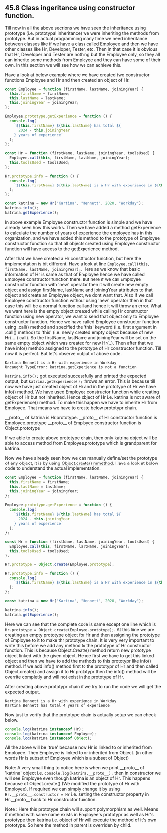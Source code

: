 ## 45.8 Class ingeritance using constructor function.

Till now in all the above secrions we have seen the inheritance using prototype (i.e. prototypal inheritance) we were inheriting the methods from prototype. But in actual programming many time we need inheritance between classes like if we have a class called Employee and then we have other classes like Hr, Developer, Tester, etc. Then in that case it is obvious that Hr, Developer and Tester are nothing but the Employee only, so they all can inherite some methods from Employee and they can have some of their own. In this section we will see how we can achieve this.

Have a look at below example where we have created two constructor functions Employee and Hr and then created an object of Hr.

```javascript
const Employee = function (firstName, lastName, joiningYear) {
  this.firstName = firstName;
  this.lastName = lastName;
  this.joiningYear = joiningYear;
};

Employee.prototype.getExperience = function () {
  console.log(
    `${this.firstName} ${this.lastName} has total ${
      2024 - this.joiningYear
    } years of experience`
  );
};

const Hr = function (firstName, lastName, joiningYear, toolsUsed) {
  Employee.call(this, firstName, lastName, joiningYear);
  this.toolsUsed = toolsUsed;
};

Hr.prototype.info = function () {
  console.log(
    `${this.firstName} ${this.lastName} is a Hr with experience in ${this.toolsUsed}`
  );
};

const katrina = new Hr("Kartina", "Bennett", 2020, "Workday");
katrina.info();
katrina.getExperience();
```

In above example Employee constructor function is simple and we have already seen how this works. Then we have added a method getExperience to calculate the number of years of experience the employee has in this organization, and we have added this method to the prototype of Employee constructor function so that all objects created using Employee constructor function will have access to the getExperience method.

After that we have created a Hr consttructor function, but here the implementation is bit different. Have a look at line `Employee.call(this, firstName, lastName, joiningYear);`. Here as we know that basic information of Hr is same as that of Employee hence we have called Employee constructor function there. But here if we call Employee constructor function with 'new' operator then it will create new empty object and assign firstName, lastName and joiningYear attributes to that object and create an Employee object, we dont want that. Also if we call Employee constructor function without using 'new' operator then in that case this will be a normal function call and hence it will throw an error. What we want here is the empty object created while calling Hr constructor function using new operator, we want to send that object only to Employee constructor function. Hence we have called Employee constructor function using .call() method and specified the 'this' keyword (i.e. first argument in .call() method) to 'this' (i.e. newly created empty object because of new Hr(....) call). So the firstName, lastName and joiningYear will be set on the same empty object which was created for new Hr(..). Then after that we have info() methdo assigned to the prototype of Hr constructor function. Till now it is perfect. But let's observe output of above code.

```
Kartina Bennett is a Hr with experience in Workday
Uncaught TypeError: katrina.getExperience is not a function
```

`katrina.info();` got executed successfully and printed the expected output, but `katrina.getExperience();` throws an error. This is because till now we have just created object of Hr and in the prototype of Hr we have info() method. We have used Employee constructor function while creating object of Hr but not inherited. Hence object of Hr i.e. katrina is not aware of getExperience() method. To make this happen we have to inherite Hr from Employee. That means we have to create below prototypr chain.

\_\_proto\_\_ of katrina is Hr.prototype.
\_\_proto\_\_ of Hr constructor function is Employee.prototype
\_\_proto\_\_ of Employee constructor function is Object.prototype

If we able to create above prototype chain, then only katrina object will be able to access method from Employee.prototype which is grandparent for katrina.

Now we have already seen how we can manually define/set the prototype of any object, it is by using [Object.create() mmethod](<https://github.com/Akhil-Selukar/Complete-JavaScript-Notes/tree/master/45-Object%20oriented%20programming/45.7-Object.create()>).
Have a look at below code to understand the actual implementation.

```javascript
const Employee = function (firstName, lastName, joiningYear) {
  this.firstName = firstName;
  this.lastName = lastName;
  this.joiningYear = joiningYear;
};

Employee.prototype.getExperience = function () {
  console.log(
    `${this.firstName} ${this.lastName} has total ${
      2024 - this.joiningYear
    } years of experience`
  );
};

const Hr = function (firstName, lastName, joiningYear, toolsUsed) {
  Employee.call(this, firstName, lastName, joiningYear);
  this.toolsUsed = toolsUsed;
};

Hr.prototype = Object.create(Employee.prototype);

Hr.prototype.info = function () {
  console.log(
    `${this.firstName} ${this.lastName} is a Hr with experience in ${this.toolsUsed}`
  );
};

const katrina = new Hr("Kartina", "Bennett", 2020, "Workday");

katrina.info();
katrina.getExperience();
```

Here we can see that the complete code is same except one line which is `Hr.prototype = Object.create(Employee.prototype);`. At this liine we are creating an empty prototype object for Hr and then assigning the prototype of Employee to it to make thr prototype chain. It is very very important to write this before we add any method to the prototype of Hr constructor function. This is because Object.Create() method return new prototype object linked with the given object. Hence first we have to get this linked object and then we have to add the methods to this prototypr like info() method. If we add info() method first to the prototypr of Hr and then called Object.create() and assign it to Hr.prototypr then the info() method will be overrite completly and will not exist in the prototype of Hr.

After creating above prototypr chain if we try to run the code we will get the expected output.

```
Kartina Bennett is a Hr with experience in Workday
Kartina Bennett has total 4 years of experience
```

Now just to verify that the prototype chain is actually setup we can check below.

```javascript
console.log(katrina instanceof Hr);
console.log(katrina instanceof Employee);
console.log(katrina instanceof Object);
```

All the above will be 'true' because now Hr is linked to or inherited from Employee. Then Employee is linked to or inherited from Object. (in other words Hr is subset of Employee which is a subset of Object)

Note: A very small thing to notice here is when we print \_\_proto\_\_ of 'katrina' object i.e. `console.log(katrina.__proto__);` then in constructor we will see Employee even though katrina is an object of Hr. This happens because of Object.create() (We modified the prototype of Hr with Employee). If required we can simply change it by using `Hr.__proto__.constructor = Hr` i.e. setting the constructor property in Hr.\_\_proto\_\_ back to Hr constructor function.

Note : Here this prototype chain will support polymorphism as well. Means if method with same name exists in Employee's prototypr as well as Hr's prototype then katrina i.e. object of Hr will execute the method of it's own prototype. So here the method in parent is overriden by child.
